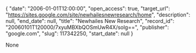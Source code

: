 {
  "date": "2006-01-01T12:00:00", 
  "open_access": true, 
  "target_url": "https://sites.google.com/site/newhailesnewresearch/home", 
  "description": null, 
  "end_date": null, 
  "title": "Newhailes New Research", 
  "record_id": "20060101T120000/7xyuMBXbQOSmUwR4X/solg==", 
  "publisher": "google.com", 
  "slug": 117342250, 
  "start_date": null
}

None
